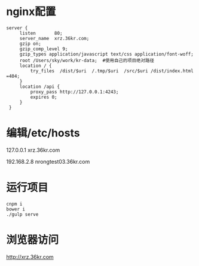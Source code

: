 # nginx配置

    server {
         listen       80;
         server_name  xrz.36kr.com;
         gzip on;
         gzip_comp_level 9;
         gzip_types application/javascript text/css application/font-woff;
         root /Users/sky/work/kr-data;  #使用自己的项目绝对路径
         location / {
             try_files  /dist/$uri  /.tmp/$uri  /src/$uri /dist/index.html =404;
         }
         location /api {
             proxy_pass http://127.0.0.1:4243;
             expires 0;
         }
     }

# 编辑/etc/hosts
  127.0.0.1 xrz.36kr.com
  
  192.168.2.8 nrongtest03.36kr.com

# 运行项目

	cnpm i
	bower i
	./gulp serve
# 浏览器访问
http://xrz.36kr.com


